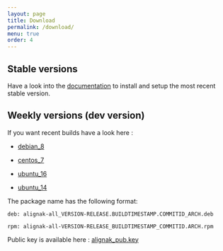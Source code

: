 ```yaml
---
layout: page
title: Download
permalink: /download/
menu: true
order: 4
---
```


## Stable versions

Have a look into the [documentation](http://alignak-doc.readthedocs.org/en/latest/02_installation/index.html) to install and setup the most recent stable version.


## Weekly versions (dev version)

If you want recent builds have a look here :


* [debian_8](/build/debian_8/alignak-all_0.2-1.1489300848.c527ae7_all.deb)

* [centos_7](/build/centos_7/alignak-all-0.2-1_1489300848_c527ae7.el7.x86_64.rpm)

* [ubuntu_16](/build/ubuntu_16/alignak-all_0.2-1.1489300848.c527ae7_all.deb)

* [ubuntu_14](/build/ubuntu_14/alignak-all_0.2-1.1489300848.c527ae7_all.deb)


The package name has the following format:

```		
deb: alignak-all_VERSION-RELEASE.BUILDTIMESTAMP.COMMITID_ARCH.deb
```

```
rpm: alignak-all-VERSION-RELEASE_BUILDTIMESTAMP_COMMITID.ARCH.rpm		
```

Public key is available here : [alignak_pub.key](/repos/alignak_pub.key)